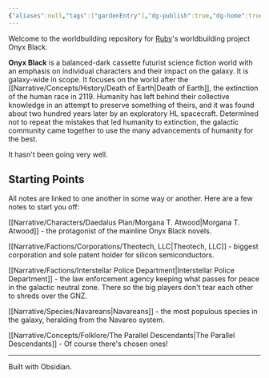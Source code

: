 ```yaml
---
{"aliases":null,"tags":["gardenEntry"],"dg-publish":true,"dg-home":true,"permalink":"/onyx-black-worldbuilding-home/","dgPassFrontmatter":true}
---
```



Welcome to the worldbuilding repository for [Ruby](https://rmv.fyi/)'s worldbuilding project Onyx Black.

**Onyx Black** is a balanced-dark cassette futurist science fiction world with an emphasis on individual characters and their impact on the galaxy. It is galaxy-wide in scope. It focuses on the world after the [[Narrative/Concepts/History/Death of Earth\|Death of Earth]], the extinction of the human race in 2119. Humanity has left behind their collective knowledge in an attempt to preserve something of theirs, and it was found about two hundred years later by an exploratory HL spacecraft. Determined not to repeat the mistakes that led humanity to extinction, the galactic community came together to use the many advancements of humanity for the best.

It hasn't been going very well.

## Starting Points

All notes are linked to one another in some way or another. Here are a few notes to start you off:

[[Narrative/Characters/Daedalus Plan/Morgana T. Atwood\|Morgana T. Atwood]] - the protagonist of the mainline Onyx Black novels.

[[Narrative/Factions/Corporations/Theotech, LLC\|Theotech, LLC]] - biggest corporation and sole patent holder for silicon semiconductors.

[[Narrative/Factions/Interstellar Police Department\|Interstellar Police Department]] - the law enforcement agency keeping what passes for peace in the galactic neutral zone. There so the big players don't tear each other to shreds over the GNZ.

[[Narrative/Species/Navareans\|Navareans]] - the most populous species in the galaxy, heralding from the Navareo system.

[[Narrative/Concepts/Folklore/The Parallel Descendants\|The Parallel Descendants]] - Of course there's chosen ones!

---

Built with Obsidian.